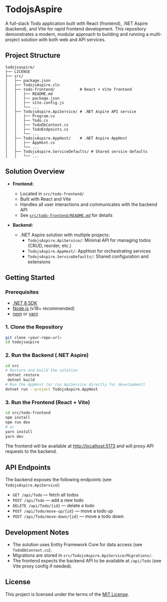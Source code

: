 # TodojsAspire

A full-stack Todo application built with React (frontend), .NET Aspire (backend), and Vite for rapid frontend development. This repository demonstrates a modern, modular approach to building and running a multi-project solution with both web and API services.

## Project Structure

```
todojsaspire/
├── LICENSE
├── src/
│   ├── package.json
│   ├── TodojsAspire.sln
│   ├── todo-frontend/           # React + Vite frontend
│   │   ├── README.md
│   │   ├── package.json
│   │   ├── vite.config.js
│   │   └── ...
│   ├── TodojsAspire.ApiService/ # .NET Aspire API service
│   │   ├── Program.cs
│   │   ├── Todo.cs
│   │   ├── TodoDbContext.cs
│   │   ├── TodoEndpoints.cs
│   │   └── ...
│   ├── TodojsAspire.AppHost/    # .NET Aspire AppHost
│   │   ├── AppHost.cs
│   │   └── ...
│   ├── TodojsAspire.ServiceDefaults/ # Shared service defaults
│   │   └── ...
```

## Solution Overview

- **Frontend:**
  - Located in `src/todo-frontend/`
  - Built with React and Vite
  - Handles all user interactions and communicates with the backend API
  - See [`src/todo-frontend/README.md`](src/todo-frontend/README.md) for details

- **Backend:**
  - .NET Aspire solution with multiple projects:
    - `TodojsAspire.ApiService/`: Minimal API for managing todos (CRUD, reorder, etc.)
    - `TodojsAspire.AppHost/`: AppHost for orchestrating services
    - `TodojsAspire.ServiceDefaults/`: Shared configuration and extensions

## Getting Started

### Prerequisites
- [.NET 8 SDK](https://dotnet.microsoft.com/download)
- [Node.js](https://nodejs.org/) (v18+ recommended)
- [npm](https://www.npmjs.com/) or [yarn](https://yarnpkg.com/)

### 1. Clone the Repository
```sh
git clone <your-repo-url>
cd todojsaspire
```

### 2. Run the Backend (.NET Aspire)
```sh
cd src
# Restore and build the solution
 dotnet restore
 dotnet build
# Run the AppHost (or run ApiService directly for development)
dotnet run --project TodojsAspire.AppHost
```

### 3. Run the Frontend (React + Vite)
```sh
cd src/todo-frontend
npm install
npm run dev
# or
yarn install
yarn dev
```

The frontend will be available at [http://localhost:5173](http://localhost:5173) and will proxy API requests to the backend.

## API Endpoints

The backend exposes the following endpoints (see `TodojsAspire.ApiService`):
- `GET /api/Todo` — fetch all todos
- `POST /api/Todo` — add a new todo
- `DELETE /api/Todo/{id}` — delete a todo
- `POST /api/Todo/move-up/{id}` — move a todo up
- `POST /api/Todo/move-down/{id}` — move a todo down

## Development Notes
- The solution uses Entity Framework Core for data access (see `TodoDbContext.cs`).
- Migrations are stored in `src/TodojsAspire.ApiService/Migrations/`.
- The frontend expects the backend API to be available at `/api/Todo` (see Vite proxy config if needed).

## License

This project is licensed under the terms of the [MIT License](LICENSE).
